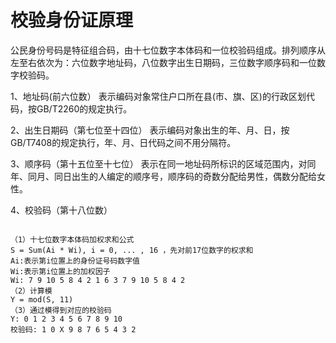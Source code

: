 
# 校验身份证原理


公民身份号码是特征组合码，由十七位数字本体码和一位校验码组成。排列顺序从左至右依次为：六位数字地址码，八位数字出生日期码，三位数字顺序码和一位数字校验码。 

1、地址码(前六位数） 
表示编码对象常住户口所在县(市、旗、区)的行政区划代码，按GB/T2260的规定执行。 

2、出生日期码（第七位至十四位） 
表示编码对象出生的年、月、日，按GB/T7408的规定执行，年、月、日代码之间不用分隔符。 

3、顺序码（第十五位至十七位） 
表示在同一地址码所标识的区域范围内，对同年、同月、同日出生的人编定的顺序号，顺序码的奇数分配给男性，偶数分配给女性。 

4、校验码（第十八位数） 

```

（1）十七位数字本体码加权求和公式 
S = Sum(Ai * Wi), i = 0, ... , 16 ，先对前17位数字的权求和 
Ai:表示第i位置上的身份证号码数字值 
Wi:表示第i位置上的加权因子 
Wi: 7 9 10 5 8 4 2 1 6 3 7 9 10 5 8 4 2 
（2）计算模 
Y = mod(S, 11) 
（3）通过模得到对应的校验码 
Y: 0 1 2 3 4 5 6 7 8 9 10 
校验码: 1 0 X 9 8 7 6 5 4 3 2


```

